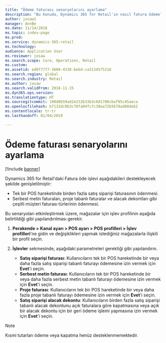 ```yaml
---
title: "Ödeme faturası senaryolarını ayarlama"
description: "Bu konuda, Dynamics 365 for Retail'ın nasıl fatura ödemeleriyle ilgili çeşitli senaryoları destekleyecek şekilde yapılandırılacağı açıklanmaktadır."
author: josaw1
manager: AnnBe
ms.date: 11/14/2018
ms.topic: index-page
ms.prod: 
ms.service: dynamics-365-retail
ms.technology: 
audience: Application User
ms.reviewer: josaw
ms.search.scope: Core, Operations, Retail
ms.custom: 
ms.assetid: ed0f77f7-3609-4330-bebd-ca3134575216
ms.search.region: global
ms.search.industry: Retail
ms.author: josaw
ms.search.validFrom: 2018-11-15
ms.dyn365.ops.version: 
ms.translationtype: HT
ms.sourcegitcommit: 190d0b59ad2e232b33b3c0d1700cbaf95c45aeca
ms.openlocfilehash: b7132dc9b3c78fa04fcfc38ea72b5678ad08deb2
ms.contentlocale: tr-tr
ms.lasthandoff: 01/04/2019

---
```

# <a name="set-up-pay-invoice-scenarios"></a>Ödeme faturası senaryolarını ayarlama

[!include [banner](includes/banner.md)]

Dynamics 365 for Retail'daki Fatura öde işlevi aşağıdakileri destekleyecek şekilde genişletilmiştir:

- Tek bir POS hareketinde birden fazla satış siparişi faturasının ödenmesi.
- Serbest metin faturaları, proje tabanlı faturalar ve alacak dekontları gibi çeşitli müşteri faturası türlerinin ödenmesi.

Bu senaryoları etkinleştirmek üzere, mağazalar için işlev profilinin aşağıda belirtildiği gibi yapılandırılması gerekir.

1. **Perakende \> Kanal ayarı \> POS ayarı \> POS profilleri \> İşlev profilleri**'ne gidin ve değişiklikleri yapmak istediğiniz mağazalarla ilişkili bir profil seçin.
2. **İşlevler** sekmesinde, aşağıdaki parametreleri gerektiği gibi yapılandırın.

    - **Satış siparişi faturası**: Kullanıcıların tek bir POS hareketinde bir veya daha fazla satış siparişi tabanlı faturayı ödemesine izin vermek için **Evet**'i seçin.
    - **Serbest metin faturası**: Kullanıcıların tek bir POS hareketinde bir veya daha fazla serbest metin tabanlı faturayı ödemesine izin vermek için **Evet**'i seçin.
    - **Proje faturası**: Kullanıcıların tek bir POS hareketinde bir veya daha fazla proje tabanlı faturayı ödemesine izin vermek için **Evet**'i seçin.
    - **Satış siparişi alacak dekontu**: Kullanıcıların birden fazla satış siparişi tabanlı alacak dekontunu açık faturalara göre kapatmasına veya açık bir alacak dekontu için bir geri ödeme işlemi yapmasına izin vermek için **Evet**'i seçin.

> [!NOTE]
> Kısmi tutarları ödeme veya kapatma henüz desteklenmemektedir.

